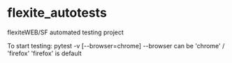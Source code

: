# flexite_autotests
flexiteWEB/SF automated testing project

To start testing: pytest -v [--browser=chrome]
--browser can be 'chrome' / 'firefox'
'firefox' is default
